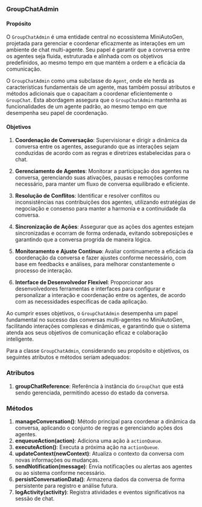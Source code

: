 ### GroupChatAdmin

#### Propósito
O `GroupChatAdmin` é uma entidade central no ecossistema MiniAutoGen, projetada para gerenciar e coordenar eficazmente as interações em um ambiente de chat multi-agente. Seu papel é garantir que a conversa entre os agentes seja fluida, estruturada e alinhada com os objetivos predefinidos, ao mesmo tempo em que mantém a ordem e a eficácia da comunicação.

O `GroupChatAdmin` como uma subclasse do `Agent`, onde ele herda as características fundamentais de um agente, mas também possui atributos e métodos adicionais que o capacitam a coordenar eficientemente o `GroupChat`. Esta abordagem assegura que o `GroupChatAdmin` mantenha as funcionalidades de um agente padrão, ao mesmo tempo em que desempenha seu papel de coordenação.

#### Objetivos

1. **Coordenação de Conversação**: Supervisionar e dirigir a dinâmica da conversa entre os agentes, assegurando que as interações sejam conduzidas de acordo com as regras e diretrizes estabelecidas para o chat.

2. **Gerenciamento de Agentes**: Monitorar a participação dos agentes na conversa, gerenciando suas ativações, pausas e remoções conforme necessário, para manter um fluxo de conversa equilibrado e eficiente.

3. **Resolução de Conflitos**: Identificar e resolver conflitos ou inconsistências nas contribuições dos agentes, utilizando estratégias de negociação e consenso para manter a harmonia e a continuidade da conversa.

4. **Sincronização de Ações**: Assegurar que as ações dos agentes estejam sincronizadas e ocorram de forma ordenada, evitando sobreposições e garantindo que a conversa progrida de maneira lógica.

5. **Monitoramento e Ajuste Contínuo**: Avaliar continuamente a eficácia da coordenação da conversa e fazer ajustes conforme necessário, com base em feedbacks e análises, para melhorar constantemente o processo de interação.

6. **Interface de Desenvolvedor Flexível**: Proporcionar aos desenvolvedores ferramentas e interfaces para configurar e personalizar a interação e coordenação entre os agentes, de acordo com as necessidades específicas de cada aplicação.

Ao cumprir esses objetivos, o `GroupChatAdmin` desempenha um papel fundamental no sucesso das conversas multi-agentes no MiniAutoGen, facilitando interações complexas e dinâmicas, e garantindo que o sistema atenda aos seus objetivos de comunicação eficaz e colaboração inteligente.

Para a classe `GroupChatAdmin`, considerando seu propósito e objetivos, os seguintes atributos e métodos seriam adequados:

### Atributos

1. **groupChatReference**: Referência à instância do `GroupChat` que está sendo gerenciada, permitindo acesso do estado da conversa.

### Métodos

1. **manageConversation()**: Método principal para coordenar a dinâmica da conversa, aplicando o conjunto de regras e gerenciando ações dos agentes.
5. **enqueueAction(action)**: Adiciona uma ação à `actionQueue`.
6. **executeAction()**: Executa a próxima ação na `actionQueue`.
8. **updateContext(newContext)**: Atualiza o contexto da conversa com novas informações ou mudanças.
10. **sendNotification(message)**: Envia notificações ou alertas aos agentes ou ao sistema conforme necessário.
11. **persistConversationData()**: Armazena dados da conversa de forma persistente para registro e análise futura.
12. **logActivity(activity)**: Registra atividades e eventos significativos na sessão de chat.